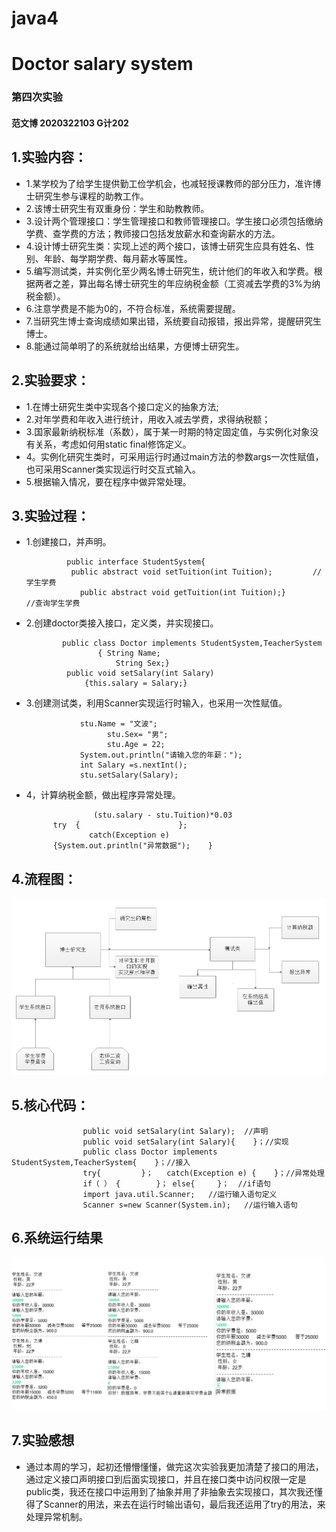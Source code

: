# java4
# Doctor salary system

### 第四次实验
 #### 范文博 2020322103 G计202
## 1.实验内容：
- 1.某学校为了给学生提供勤工俭学机会，也减轻授课教师的部分压力，准许博士研究生参与课程的助教工作。
- 2.该博士研究生有双重身份：学生和助教教师。
- 3.设计两个管理接口：学生管理接口和教师管理接口。学生接口必须包括缴纳学费、查学费的方法；教师接口包括发放薪水和查询薪水的方法。
- 4.设计博士研究生类：实现上述的两个接口，该博士研究生应具有姓名、性别、年龄、每学期学费、每月薪水等属性。
- 5.编写测试类，并实例化至少两名博士研究生，统计他们的年收入和学费。根据两者之差，算出每名博士研究生的年应纳税金额（工资减去学费的3%为纳税金额）。
- 6.注意学费是不能为0的，不符合标准，系统需要提醒。
- 7.当研究生博士查询成绩如果出错，系统要自动报错，报出异常，提醒研究生博士。
- 8.能通过简单明了的系统就给出结果，方便博士研究生。
## 2.实验要求：
- 1.在博士研究生类中实现各个接口定义的抽象方法;
- 2.对年学费和年收入进行统计，用收入减去学费，求得纳税额；
- 3.国家最新纳税标准（系数），属于某一时期的特定固定值，与实例化对象没有关系，考虑如何用static  final修饰定义。
- 4。实例化研究生类时，可采用运行时通过main方法的参数args一次性赋值，也可采用Scanner类实现运行时交互式输入。
- 5.根据输入情况，要在程序中做异常处理。
 ## 3.实验过程：
- 1.创建接口，并声明。
   
               public interface StudentSystem{
              	public abstract void setTuition(int Tuition);         //学生学费
	              public abstract void getTuition(int Tuition);}        //查询学生学费
- 2.创建doctor类接入接口，定义类，并实现接口。

              public class Doctor implements StudentSystem,TeacherSystem
                      { String Name;
                     	  String Sex;}
               public void setSalary(int Salary) 
                   {this.salary = Salary;}
- 3.创建测试类，利用Scanner实现运行时输入，也采用一次性赋值。

                  stu.Name = "文波";
		                stu.Sex= "男";
	                	stu.Age = 22;
                  System.out.println("请输入您的年薪：");		
                  int Salary =s.nextInt();
                  stu.setSalary(Salary);
- 4，计算纳税金额，做出程序异常处理。

                     (stu.salary - stu.Tuition)*0.03
		    try  {                      };
                    catch(Exception e) 
		 	{System.out.println("异常数据");	}
## 4.流程图： 

 ![](https://github.com/fwb623/java4/blob/main/%E6%B5%81%E7%A8%8B%E5%9B%BE.png)
 
## 5.核心代码：

                    public void setSalary(int Salary);  //声明
                    public void setSalary(int Salary){    }；//实现
                    public class Doctor implements StudentSystem,TeacherSystem{    }；//接入
                    try{         }；   catch(Exception e) {    }；//异常处理
                    if（ ） {        }； else{     }；  //if语句
                    import java.util.Scanner;   //运行输入语句定义
                    Scanner s=new Scanner(System.in);   //运行输入语句
## 6.系统运行结果

 ![](https://github.com/fwb623/java4/blob/main/%E7%B3%BB%E7%BB%9F%E5%AE%9E%E9%AA%8C%E7%BB%93%E6%9E%9C.png)
 
## 7.实验感想
- 通过本周的学习，起初还懵懵懂懂，做完这次实验我更加清楚了接口的用法，通过定义接口声明接口到后面实现接口，并且在接口类中访问权限一定是public类，我还在接口中运用到了抽象并用了非抽象去实现接口，其次我还懂得了Scanner的用法，来去在运行时输出语句，最后我还运用了try的用法，来处理异常机制。          
                     
